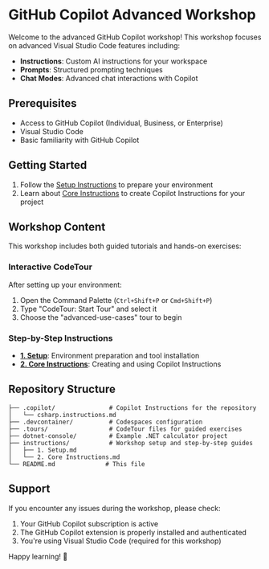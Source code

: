 # GitHub Copilot Advanced Workshop

Welcome to the advanced GitHub Copilot workshop! This workshop focuses on advanced Visual Studio Code features including:

- **Instructions**: Custom AI instructions for your workspace
- **Prompts**: Structured prompting techniques
- **Chat Modes**: Advanced chat interactions with Copilot

## Prerequisites

- Access to GitHub Copilot (Individual, Business, or Enterprise)
- Visual Studio Code
- Basic familiarity with GitHub Copilot

## Getting Started

1. Follow the [Setup Instructions](instructions/1.%20Setup.md) to prepare your environment
2. Learn about [Core Instructions](instructions/2.%20Core%20Instructions.md) to create Copilot Instructions for your project

## Workshop Content

This workshop includes both guided tutorials and hands-on exercises:

### Interactive CodeTour
After setting up your environment:
1. Open the Command Palette (`Ctrl+Shift+P` or `Cmd+Shift+P`)
2. Type "CodeTour: Start Tour" and select it
3. Choose the "advanced-use-cases" tour to begin

### Step-by-Step Instructions
- **[1. Setup](instructions/1.%20Setup.md)**: Environment preparation and tool installation
- **[2. Core Instructions](instructions/2.%20Core%20Instructions.md)**: Creating and using Copilot Instructions

## Repository Structure

```
├── .copilot/               # Copilot Instructions for the repository
│   └── csharp.instructions.md
├── .devcontainer/          # Codespaces configuration
├── .tours/                 # CodeTour files for guided exercises
├── dotnet-console/         # Example .NET calculator project
├── instructions/           # Workshop setup and step-by-step guides
│   ├── 1. Setup.md
│   └── 2. Core Instructions.md
└── README.md              # This file
```

## Support

If you encounter any issues during the workshop, please check:
1. Your GitHub Copilot subscription is active
2. The GitHub Copilot extension is properly installed and authenticated
3. You're using Visual Studio Code (required for this workshop)

Happy learning! 🚀